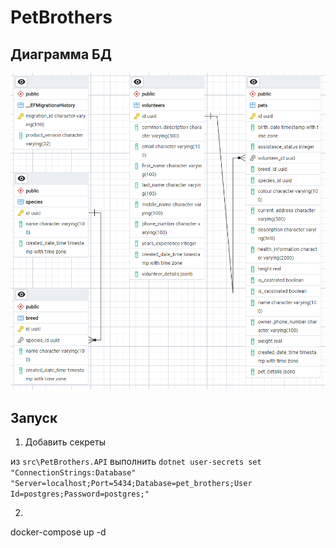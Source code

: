# PetBrothers

## Диаграмма БД

![db-diagram](./img/db-diagram.PNG)

## Запуск 

1. Добавить секреты 

из `src\PetBrothers.API`
выполнить `dotnet user-secrets set "ConnectionStrings:Database" "Server=localhost;Port=5434;Database=pet_brothers;User Id=postgres;Password=postgres;"`


2. 

docker-compose up -d
